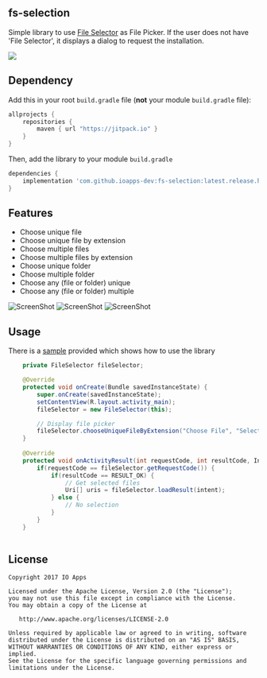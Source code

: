 ## fs-selection
Simple library to use [File Selector](https://play.google.com/store/apps/details?id=com.ioapps.fileselector) as File Picker.
If the user does not have 'File Selector', it displays a dialog to request the installation.

[![](https://jitpack.io/v/ioapps-dev/fs-selection.svg)](https://jitpack.io/#ioapps-dev/fs-selection)

## Dependency

Add this in your root `build.gradle` file (**not** your module `build.gradle` file):

```gradle
allprojects {
	repositories {
        maven { url "https://jitpack.io" }
    }
}
```

Then, add the library to your module `build.gradle`
```gradle
dependencies {
    implementation 'com.github.ioapps-dev:fs-selection:latest.release.here'
}
```

## Features
- Choose unique file
- Choose unique file by extension
- Choose multiple files
- Choose multiple files by extension
- Choose unique folder
- Choose multiple folder
- Choose any (file or folder) unique
- Choose any (file or folder) multiple

![ScreenShot](https://github.com/ioapps-dev/fs-selection/tree/master/screenshots/screenshot-1.png)
![ScreenShot](https://github.com/ioapps-dev/fs-selection/tree/master/screenshots/screenshot-2.png)
![ScreenShot](https://github.com/ioapps-dev/fs-selection/tree/master/screenshots/screenshot-3.png)

## Usage
There is a [sample](https://github.com/ioapps-dev/fs-selection/tree/master/sample) provided which shows how to use the library

```java
    private FileSelector fileSelector;

    @Override
    protected void onCreate(Bundle savedInstanceState) {
        super.onCreate(savedInstanceState);
        setContentView(R.layout.activity_main);
        fileSelector = new FileSelector(this);

        // Display file picker
        fileSelector.chooseUniqueFileByExtension("Choose File", "Select an image (jpg)", "jpg");
    }
    
    @Override
    protected void onActivityResult(int requestCode, int resultCode, Intent intent) {
        if(requestCode == fileSelector.getRequestCode()) {
            if(resultCode == RESULT_OK) {
                // Get selected files
                Uri[] uris = fileSelector.loadResult(intent);
            } else {
                // No selection
            }
        }
    }
    
```

License
--------

    Copyright 2017 IO Apps

    Licensed under the Apache License, Version 2.0 (the "License");
    you may not use this file except in compliance with the License.
    You may obtain a copy of the License at

       http://www.apache.org/licenses/LICENSE-2.0

    Unless required by applicable law or agreed to in writing, software
    distributed under the License is distributed on an "AS IS" BASIS,
    WITHOUT WARRANTIES OR CONDITIONS OF ANY KIND, either express or implied.
    See the License for the specific language governing permissions and
    limitations under the License.
